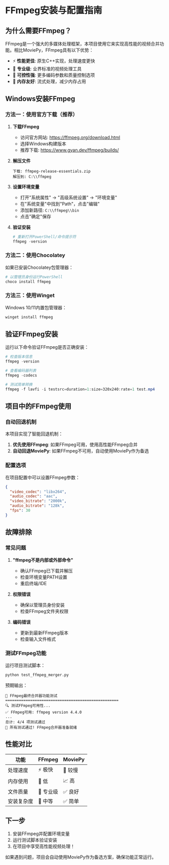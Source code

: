 # FFmpeg安装与配置指南

## 为什么需要FFmpeg？

FFmpeg是一个强大的多媒体处理框架，本项目使用它来实现高性能的视频合并功能。相比MoviePy，FFmpeg具有以下优势：

- ⚡ **性能更佳**: 原生C++实现，处理速度更快
- 🎯 **专业级**: 业界标准的视频处理工具
- 🔧 **可控性强**: 更多编码参数和质量控制选项
- 💾 **内存友好**: 流式处理，减少内存占用

## Windows安装FFmpeg

### 方法一：使用官方下载（推荐）

1. **下载FFmpeg**
   - 访问官方网站: https://ffmpeg.org/download.html
   - 选择Windows构建版本
   - 推荐下载: https://www.gyan.dev/ffmpeg/builds/

2. **解压文件**
   ```
   下载: ffmpeg-release-essentials.zip
   解压到: C:\\ffmpeg
   ```

3. **设置环境变量**
   - 打开"系统属性" → "高级系统设置" → "环境变量"
   - 在"系统变量"中找到"Path"，点击"编辑"
   - 添加新路径: `C:\\ffmpeg\\bin`
   - 点击"确定"保存

4. **验证安装**
   ```powershell
   # 重新打开PowerShell/命令提示符
   ffmpeg -version
   ```

### 方法二：使用Chocolatey

如果已安装Chocolatey包管理器：

```powershell
# 以管理员身份运行PowerShell
choco install ffmpeg
```

### 方法三：使用Winget

Windows 10/11内置包管理器：

```powershell
winget install ffmpeg
```

## 验证FFmpeg安装

运行以下命令验证FFmpeg是否正确安装：

```powershell
# 检查版本信息
ffmpeg -version

# 查看编码器列表
ffmpeg -codecs

# 测试简单转换
ffmpeg -f lavfi -i testsrc=duration=1:size=320x240:rate=1 test.mp4
```

## 项目中的FFmpeg使用

### 自动回退机制

本项目实现了智能回退机制：

1. **优先使用FFmpeg**: 如果FFmpeg可用，使用高性能FFmpeg合并
2. **自动回退MoviePy**: 如果FFmpeg不可用，自动使用MoviePy作为备选

### 配置选项

在项目配置中可以设置FFmpeg参数：

```json
{
  "video_codec": "libx264",
  "audio_codec": "aac", 
  "video_bitrate": "2000k",
  "audio_bitrate": "128k",
  "fps": 30
}
```

## 故障排除

### 常见问题

1. **"ffmpeg不是内部或外部命令"**
   - 确认FFmpeg已下载并解压
   - 检查环境变量PATH设置
   - 重启终端/IDE

2. **权限错误**
   - 确保以管理员身份安装
   - 检查FFmpeg文件夹权限

3. **编码错误**
   - 更新到最新FFmpeg版本
   - 检查输入文件格式

### 测试FFmpeg功能

运行项目测试脚本：

```bash
python test_ffmpeg_merger.py
```

预期输出：
```
🧪 FFmpeg最终合并器功能测试
==================================================
🔍 测试FFmpeg可用性...
✅ FFmpeg可用: ffmpeg version 4.4.0
...
总计: 4/4 项测试通过
🎉 所有测试通过! FFmpeg合并器准备就绪
```

## 性能对比

| 功能 | FFmpeg | MoviePy |
|------|--------|---------|
| 处理速度 | ⚡ 极快 | 🐌 较慢 |
| 内存使用 | 💾 低 | 📈 高 |
| 文件质量 | 🎯 专业级 | ✅ 良好 |
| 安装复杂度 | 🔧 中等 | ✅ 简单 |

## 下一步

1. 安装FFmpeg并配置环境变量
2. 运行测试脚本验证安装
3. 在项目中享受高性能视频处理！

如果遇到问题，项目会自动使用MoviePy作为备选方案，确保功能正常运行。

